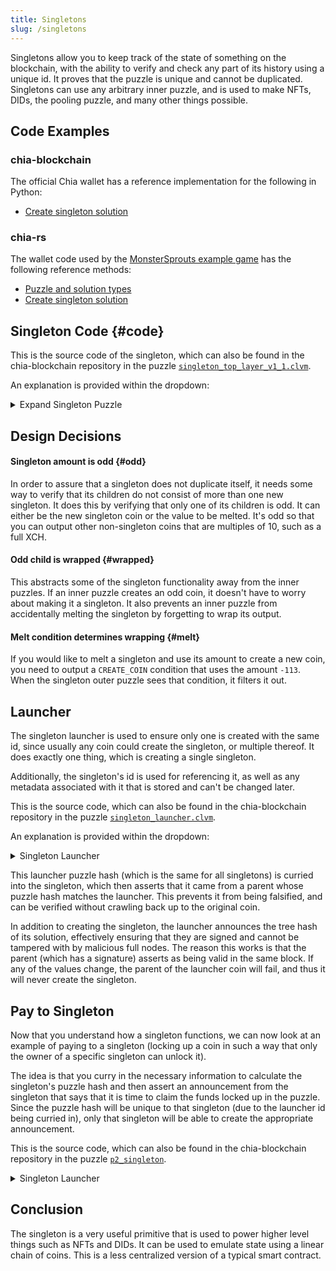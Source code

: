 ```yaml
---
title: Singletons
slug: /singletons
---
```


Singletons allow you to keep track of the state of something on the blockchain, with the ability to verify and check any part of its history using a unique id. It proves that the puzzle is unique and cannot be duplicated. Singletons can use any arbitrary inner puzzle, and is used to make NFTs, DIDs, the pooling puzzle, and many other things possible.

## Code Examples

### chia-blockchain

The official Chia wallet has a reference implementation for the following in Python:

- [Create singleton solution](https://github.com/Chia-Network/chia-blockchain/blob/e07f9196ffd8fcb6d6e7e9dc9079f2bb9bcfe464/chia/wallet/nft_wallet/nft_wallet.py#L777)

### chia-rs

The wallet code used by the [MonsterSprouts example game](https://github.com/Chia-Network/MonsterSprouts) has the following reference methods:

- [Puzzle and solution types](https://github.com/Chia-Network/chia_rs/blob/wallet-dev/chia-primitives/src/primitives/singleton.rs)
- [Create singleton solution](https://github.com/Chia-Network/chia_rs/blob/2334c842f694444da317fa7432f308f159f62d70/chia-wallet/src/wallet.rs#L1130)

## Singleton Code {#code}

This is the source code of the singleton, which can also be found in the chia-blockchain repository in the puzzle [`singleton_top_layer_v1_1.clvm`](https://github.com/Chia-Network/chia-blockchain/blob/8b70466a70388d0fff437d138192ba38faf92be8/chia/wallet/puzzles/singleton_top_layer_v1_1.clvm).

An explanation is provided within the dropdown:

<details>
  <summary>Expand Singleton Puzzle</summary>

```chialisp title="singleton_top_layer_v1_1.clvm"
(mod (SINGLETON_STRUCT INNER_PUZZLE lineage_proof my_amount inner_solution)

;; SINGLETON_STRUCT = (MOD_HASH . (LAUNCHER_ID . LAUNCHER_PUZZLE_HASH))

; SINGLETON_STRUCT, INNER_PUZZLE are curried in by the wallet

; EXAMPLE SOLUTION '(0xfadeddab 0xdeadbeef 1 (0xdeadbeef 200) 50 ((51 0xfadeddab 100) (60 "trash") (51 deadbeef 0)))'


; This puzzle is a wrapper around an inner smart puzzle which guarantees uniqueness.
; It takes its singleton identity from a coin with a launcher puzzle which guarantees that it is unique.

  (include condition_codes.clvm)
  (include curry-and-treehash.clinc)  ; also imports the constant ONE == 1
  (include singleton_truths.clib)
  (include utility_macros.clib)

  (defun-inline mod_hash_for_singleton_struct (SINGLETON_STRUCT) (f SINGLETON_STRUCT))
  (defun-inline launcher_id_for_singleton_struct (SINGLETON_STRUCT) (f (r SINGLETON_STRUCT)))
  (defun-inline launcher_puzzle_hash_for_singleton_struct (SINGLETON_STRUCT) (r (r SINGLETON_STRUCT)))

  ;; return the full puzzlehash for a singleton with the innerpuzzle curried in
  ; puzzle-hash-of-curried-function is imported from curry-and-treehash.clinc
  (defun-inline calculate_full_puzzle_hash (SINGLETON_STRUCT inner_puzzle_hash)
     (puzzle-hash-of-curried-function (mod_hash_for_singleton_struct SINGLETON_STRUCT)
                                      inner_puzzle_hash
                                      (sha256tree SINGLETON_STRUCT)
     )
  )

  (defun-inline morph_condition (condition SINGLETON_STRUCT)
    (c (f condition) (c (calculate_full_puzzle_hash SINGLETON_STRUCT (f (r condition))) (r (r condition))))
  )

  (defun is_odd_create_coin (condition)
    (and (= (f condition) CREATE_COIN) (logand (f (r (r condition))) 1))
  )

  ; Assert exactly one output with odd value exists - ignore it if value is -113

  ;; this function iterates over the output conditions from the inner puzzle & solution
  ;; and both checks that exactly one unique singleton child is created (with odd valued output),
  ;; and wraps the inner puzzle with this same singleton wrapper puzzle
  ;;
  ;; The special case where the output value is -113 means a child singleton is intentionally
  ;; *NOT* being created, thus forever ending this singleton's existence

  (defun check_and_morph_conditions_for_singleton (SINGLETON_STRUCT conditions has_odd_output_been_found)
    (if conditions
        ; check if it's an odd create coin
        (if (is_odd_create_coin (f conditions))
            ; check that we haven't already found one
            (assert (not has_odd_output_been_found)
              ; then
              (if (= (f (r (r (f conditions)))) -113)
                  ; If it's the melt condition we don't bother prepending this condition
                  (check_and_morph_conditions_for_singleton SINGLETON_STRUCT (r conditions) ONE)
                  ; If it isn't the melt condition, we morph it and prepend it
                  (c (morph_condition (f conditions) SINGLETON_STRUCT) (check_and_morph_conditions_for_singleton SINGLETON_STRUCT (r conditions) ONE))
              )
            )
            (c (f conditions) (check_and_morph_conditions_for_singleton SINGLETON_STRUCT (r conditions) has_odd_output_been_found))
        )
        (assert has_odd_output_been_found ())
    )
   )

 ; assert that either the lineage proof is for a parent singleton, or, if it's for the launcher, verify it matched our launcher ID
 ; then return a condition asserting it actually is our parent ID
 (defun verify_lineage_proof (SINGLETON_STRUCT parent_id is_not_launcher)
    (assert (any is_not_launcher (= parent_id (launcher_id_for_singleton_struct SINGLETON_STRUCT)))
      ; then
      (list ASSERT_MY_PARENT_ID parent_id)
    )
 )

  ; main

  ; if our value is not an odd amount then we are invalid
  (assert (logand my_amount ONE)
    ; then
    (c
      (list ASSERT_MY_AMOUNT my_amount)
      (c
        ; Verify the lineage proof by asserting our parent's ID
        (verify_lineage_proof
          SINGLETON_STRUCT
          ; calculate our parent's ID
          (calculate_coin_id
            (parent_info_for_lineage_proof lineage_proof)
            (if (is_not_eve_proof lineage_proof)  ; The PH calculation changes based on the lineage proof
              (calculate_full_puzzle_hash SINGLETON_STRUCT (puzzle_hash_for_lineage_proof lineage_proof))  ; wrap the innerpuz in a singleton
              (launcher_puzzle_hash_for_singleton_struct SINGLETON_STRUCT) ; Use the static launcher puzzle hash
            )
            (if (is_not_eve_proof lineage_proof)  ; The position of "amount" changes based on the type on lineage proof
              (amount_for_lineage_proof lineage_proof)
              (amount_for_eve_proof lineage_proof)
            )
          )
          (is_not_eve_proof lineage_proof)
        )
        ; finally check all of the conditions for a single odd output to wrap
        (check_and_morph_conditions_for_singleton SINGLETON_STRUCT (a INNER_PUZZLE inner_solution) 0)
      )
    )
  )
)
```

Quite a bit isn't it? Let's start with the arguments:

```chialisp
(
  SINGLETON_STRUCT
  INNER_PUZZLE
  lineage_proof
  my_amount
  inner_solution
)
```

`SINGLETON_STRUCT` is a collection of three things:

- The tree hash of this module
- The launcher coin id (this acts as the unique id for the singleton)
- The launcher puzzle hash

The reason they are grouped into a single structure is because they are passed through almost every function. It increases readability and optimization if they are passed through as a single variable until it is time to deconstruct them.

`INNER_PUZZLE` is the inner puzzle to this wrapper puzzle.

`lineage_proof` takes one of two formats:

- `(parent_parent_coin_info parent_inner_puzzle_hash parent_amount)`
- `(parent_parent_coin_info parent_amount)`
  You may wonder, given the similarity, why not just use the first format? We use the separate formats because we use the length of the structure to tip us off to whether or not this is the **eve spend**.
  The eve spend is the first spend of a singleton after its creation.
  We use this lineage proof to verify that our parent was a singleton.
  However, in the first spend, the parent is not a singleton and we actually execute a different path where we verify that our parent was a singleton launcher instead.

`my_amount` is the amount of the coin being spent and will be asserted implicitly through ASSERT_MY_COIN_ID.

`inner_solution` is the solution the to inner puzzle.

Next, let's look at our main entry point:

```chialisp
(if (logand my_amount 1)
  (stager_one SINGLETON_STRUCT lineage_proof (sha256tree INNER_PUZZLE) my_amount INNER_PUZZLE inner_solution)
  (x)
)
```

The control flow here is very simple.
If we're not odd, we raise, if we are, we pass everything through to the next stage (with the additional hash of the inner puzzle).
One small thing to note is that a singleton can actually be even, but it will never be able to be spent.
Either the person will pass in the true amount and the puzzle will raise, or they will pass in a phony amount and the ASSERT_MY_ID will fail. If an attacker were to launch an even singleton or create one as one the even children of the singleton, it would succeed, but be stuck forever.

```chialisp
(defun stager_one (SINGLETON_STRUCT lineage_proof my_innerpuzhash my_amount INNER_PUZZLE inner_solution)
  (stager_two SINGLETON_STRUCT lineage_proof (calculate_full_puzzle_hash SINGLETON_STRUCT my_innerpuzhash) my_innerpuzhash my_amount INNER_PUZZLE inner_solution)
)
```

We now move on to the first of a few "stagers". The purpose of these functions is to calculate values that are used multiple times only once.
In the next stage we use our full puzzle hash three times so it's best to calculate it once and pass it to the next function instead.

```chialisp
(defun stager_two (SINGLETON_STRUCT lineage_proof full_puzhash innerpuzhash my_amount INNER_PUZZLE inner_solution)
  (stager_three
    SINGLETON_STRUCT
    lineage_proof
    (if (is_not_eve_proof lineage_proof)
        (create_my_ID
          SINGLETON_STRUCT
          full_puzhash
          (parent_info_for_lineage_proof lineage_proof)
          (puzzle_hash_for_lineage_proof lineage_proof)
          (amount_for_lineage_proof lineage_proof)
          my_amount
        )
        (if (=
              (launcher_id_for_singleton_struct SINGLETON_STRUCT)
              (sha256 (parent_info_for_eve_proof lineage_proof) (launcher_puzzle_hash_for_singleton_struct SINGLETON_STRUCT) (amount_for_eve_proof lineage_proof))
            )
            (sha256 (launcher_id_for_singleton_struct SINGLETON_STRUCT) full_puzhash my_amount)
            (x)
        )
    )
    full_puzhash
    innerpuzhash
    my_amount
    INNER_PUZZLE
    inner_solution
  )
)
```

This stage looks like a lot, but really all it's doing is calculating the current coin id for the next function to use.
Note before we start looking at it that the lineage proof is frequently being passed to functions that are not part of this file.
These are part of the `singleton_truths.clib` library which we will discuss in the next stage.
For now, just know that it is accessing the correct values from the lineage proof and is a lot cleaner than writing things like `(f (r lineage_proof)) (f (r (r lineage_proof)))` with no indication of what they mean.

The first if statement checks if `lineage_proof` indicates that this is not the eve spend (three proof elements instead of two).
If it is not the eve spend, it calculates our id using the information in the `lineage_proof` to generate our parent id.

If it _is_ the eve spend, there is an extra check which verifies that the launcher id and launcher puzzle hash we have (both inside the `SINGLETON_STRUCT`) are correct. We do so by calculating the launcher id from information in our lineage proof and the launcher puzzle hash.
We then assert that it is equal to the curried in value.
This is an extremely important step because it ensures that every singleton after this singleton can trust the launcher id and puzzle hash since it will be forcefully curried in from this "eve" singleton and every child singleton knows that the eve singleton checked it.

After the eve singleton has verified the launcher info, it can now trust the launcher id as its parent id and create its own id by hashing in the `full_puzhash` from the last stage and `my_amount`.
Let's talk about the final "stager":

```chialisp
(defun stager_three (SINGLETON_STRUCT lineage_proof my_id full_puzhash innerpuzhash my_amount INNER_PUZZLE inner_solution)
  (c (list ASSERT_MY_COIN_ID my_id) (check_and_morph_conditions_for_singleton SINGLETON_STRUCT (a INNER_PUZZLE (c (truth_data_to_truth_struct my_id full_puzhash innerpuzhash my_amount lineage_proof SINGLETON_STRUCT) inner_solution)) 0))
)
```

This stage is where the conditions will end up coming out of.
First, it prepends an `ASSERT_MY_COIN_ID` so that all of the solution values we have been assuming to be true up until this point are implicitly asserted by the network.
We prepend this condition to the output of `check_and_morph_conditions_for_singleton` which will take the output from the inner puzzle and check for singleton specific things (only one odd output, wrap the child singleton, etc.)

Notice that we are prepending something to the solution before we use it to solve the inner puzzle.
We are using a function from `singleton_truths.clib` that takes all of the listed information and combines it into a single structure to pass to the inner puzzle.
This allows the inner puzzle to use information that the singleton has already calculated and verified in its own puzzle at almost no additional cost!

Keep in mind that this means an inner puzzle needs to know that it is going inside a singleton or else all of its solution arguments will be shifted to the right.
An existing inner puzzle can be very easily adapted, however, to fit inside a singleton using a shallow outer layer of: `(a (q . INNER_PUZZLE) (r 1))` which strips off the first value of the solution before solving the inner puzzle.

```chialisp
(defun check_and_morph_conditions_for_singleton (SINGLETON_STRUCT conditions has_odd_output_been_found)
  (if conditions
    (morph_next_condition SINGLETON_STRUCT conditions has_odd_output_been_found (odd_cons_m113 (created_coin_value_or_0 (f conditions))))
    (if has_odd_output_been_found
        0
        (x)  ;; no odd output found
    )
  )
)

(defun morph_next_condition (SINGLETON_STRUCT conditions has_odd_output_been_found (is_output_odd . is_output_m113))
   (assert
      (not (all is_output_odd has_odd_output_been_found))
      (strip_first_condition_if
         is_output_m113
         (c (if is_output_odd
                (morph_condition (f conditions) SINGLETON_STRUCT)
                (f conditions)
            )
            (check_and_morph_conditions_for_singleton SINGLETON_STRUCT (r conditions) (any is_output_odd has_odd_output_been_found))
         )
      )
  )
)
```

This section is a bit unique in that it recurses by handing values back and forth to each other.
Our main entry point is through the first block: `check_and_morph_conditions_for_singleton` which checks first if we still have conditions.
If we don't, we check to see if the `has_odd_output_been_found` flag has been set and raise if it hasn't been.

If we do have remaining conditions, we pass them to the next function along with the results of checking the first condition to see if it is a `CREATE_COIN` whose output is odd or the melt value.

In `morph_next_condition` we first assert that we have not found a second odd output.
If we have, we raise.
If we have not already run into an odd output, we head to a rather confusing section of the control flow.
The outermost function call essentially waits for the final recursive output and strips out the melt condition if it was found.
That recursive output is generated by taking the first condition, wrapping it in a singleton outer puzzle if it's odd, and then passing the rest of the conditions back to `check_and_morph_conditions_for_singleton` with the `has_odd_output_been_found` flag set if relevant.

</details>

## Design Decisions

#### Singleton amount is odd {#odd}

In order to assure that a singleton does not duplicate itself, it needs some way to verify that its children do not consist of more than one new singleton. It does this by verifying that only one of its children is odd. It can either be the new singleton coin or the value to be melted. It's odd so that you can output other non-singleton coins that are multiples of 10, such as a full XCH.

#### Odd child is wrapped {#wrapped}

This abstracts some of the singleton functionality away from the inner puzzles. If an inner puzzle creates an odd coin, it doesn't have to worry about making it a singleton. It also prevents an inner puzzle from accidentally melting the singleton by forgetting to wrap its output.

#### Melt condition determines wrapping {#melt}

If you would like to melt a singleton and use its amount to create a new coin, you need to output a `CREATE_COIN` condition that uses the amount `-113`. When the singleton outer puzzle sees that condition, it filters it out.

## Launcher

The singleton launcher is used to ensure only one is created with the same id, since usually any coin could create the singleton, or multiple thereof. It does exactly one thing, which is creating a single singleton.

Additionally, the singleton's id is used for referencing it, as well as any metadata associated with it that is stored and can't be changed later.

This is the source code, which can also be found in the chia-blockchain repository in the puzzle [`singleton_launcher.clvm`](https://github.com/Chia-Network/chia-blockchain/blob/fad414132e6950e79e805629427af76bf9ddcbc5/chia/wallet/puzzles/singleton_launcher.clvm).

An explanation is provided within the dropdown:

<details>
  <summary>Singleton Launcher</summary>

```chialisp title="singleton_launcher.clvm"
(mod (singleton_full_puzzle_hash amount key_value_list)

(include condition_codes.clvm)

; takes a lisp tree and returns the hash of it
(defun sha256tree1 (TREE)
(if (l TREE)
(sha256 2 (sha256tree1 (f TREE)) (sha256tree1 (r TREE)))
(sha256 1 TREE)
)
)

; main
(list (list CREATE_COIN singleton_full_puzzle_hash amount)
(list CREATE_COIN_ANNOUNCEMENT (sha256tree1 (list singleton_full_puzzle_hash amount key_value_list))))
)

```

Essentially two lines, so not too bad right? One of the first things you may notice is that we don't curry anything in.
We actually cannot curry anything in because we want this puzzle hash to be constant among all singletons.
That way, even if someone isn't familiar with us, they know that if we came from this specific launcher puzzle hash, we can be trusted to be a unique singleton.

For the most part, you simply put in `CREATE_COIN` parameters and the puzzle creates the singleton for you.
The tricky part is the announcement creation.
Since these parameters are not curried in, we somehow need them to be immune from the manipulations of malicious full nodes.
We cannot curry in a pubkey to sign them, or else our puzzle hash is no longer static. Our solution to this conundrum is to create an announcement from this puzzle that its parent asserts in the same block.
Usually, the parent is going to be a standard coin. In the standard coin, we sign the puzzle that makes the conditions.
If we create an `ASSERT_COIN_ANNOUNCEMENT` condition, we implicitly sign that too. That means we can implicitly sign all of the launcher solution values through asserting this announcement.
If any of those values are changed, the coin that creates the launcher will fail and thus the launcher will never be created!

The last thing to note is the seemingly useless `key_value_list` that is passed in as an argument and announced.
The purpose for this is to communicate information to blockchain observers.
Sometimes you want to be able to know information about a puzzle before it is revealed.
The only way we can get this information on chain is from the parent's puzzle reveal so sometimes it is useful to have useless parameters be part of the solution in order to make it easier to follow the puzzle's on chain state.
Remember that you pay cost for every byte though so keep it concise.

</details>

This launcher puzzle hash (which is the same for all singletons) is curried into the singleton, which then asserts that it came from a parent whose puzzle hash matches the launcher. This prevents it from being falsified, and can be verified without crawling back up to the original coin.

In addition to creating the singleton, the launcher announces the tree hash of its solution, effectively ensuring that they are signed and cannot be tampered with by malicious full nodes. The reason this works is that the parent (which has a signature) asserts as being valid in the same block. If any of the values change, the parent of the launcher coin will fail, and thus it will never create the singleton.

## Pay to Singleton

Now that you understand how a singleton functions, we can now look at an example of paying to a singleton (locking up a coin in such a way that only the owner of a specific singleton can unlock it).

The idea is that you curry in the necessary information to calculate the singleton's puzzle hash and then assert an announcement from the singleton that says that it is time to claim the funds locked up in the puzzle. Since the puzzle hash will be unique to that singleton (due to the launcher id being curried in), only that singleton will be able to create the appropriate announcement.

This is the source code, which can also be found in the chia-blockchain repository in the puzzle [`p2_singleton`](https://github.com/Chia-Network/chia-blockchain/blob/fad414132e6950e79e805629427af76bf9ddcbc5/chia/wallet/puzzles/p2_singleton.clvm).

<details>
  <summary>Singleton Launcher</summary>

```chialisp title="p2_singleton.clvm"
(mod (
       SINGLETON_MOD_HASH
       LAUNCHER_ID
       LAUNCHER_PUZZLE_HASH
       singleton_inner_puzzle_hash
       my_id
     )

  ; SINGLETON_MOD_HASH is the mod-hash for the singleton_top_layer puzzle
  ; LAUNCHER_ID is the ID of the singleton we are commited to paying to
  ; LAUNCHER_PUZZLE_HASH is the puzzle hash of the launcher
  ; singleton_inner_puzzle_hash is the innerpuzzlehash for our singleton at the current time
  ; my_id is the coin_id of the coin that this puzzle is locked into

  (include condition_codes.clvm)
  (include curry-and-treehash.clinc)

  ; takes a lisp tree and returns the hash of it
  (defun sha256tree (TREE)
      (if (l TREE)
          (sha256 2 (sha256tree (f TREE)) (sha256tree (r TREE)))
          (sha256 1 TREE)
      )
  )

  ;; return the full puzzlehash for a singleton with the innerpuzzle curried in
  ; puzzle-hash-of-curried-function is imported from curry-and-treehash.clinc
  (defun-inline calculate_full_puzzle_hash (SINGLETON_MOD_HASH LAUNCHER_ID LAUNCHER_PUZZLE_HASH inner_puzzle_hash)
     (puzzle-hash-of-curried-function SINGLETON_MOD_HASH
                                      inner_puzzle_hash
                                      (sha256tree (c SINGLETON_MOD_HASH (c LAUNCHER_ID LAUNCHER_PUZZLE_HASH)))
     )
  )

  (defun-inline claim_rewards (SINGLETON_MOD_HASH LAUNCHER_ID LAUNCHER_PUZZLE_HASH singleton_inner_puzzle_hash my_id)
    (list
        (list ASSERT_PUZZLE_ANNOUNCEMENT (sha256 (calculate_full_puzzle_hash SINGLETON_MOD_HASH LAUNCHER_ID LAUNCHER_PUZZLE_HASH singleton_inner_puzzle_hash) my_id))
        (list CREATE_COIN_ANNOUNCEMENT '$')
        (list ASSERT_MY_COIN_ID my_id))
  )

  ; main
  (claim_rewards SINGLETON_MOD_HASH LAUNCHER_ID LAUNCHER_PUZZLE_HASH singleton_inner_puzzle_hash my_id)
)
```

Most of this puzzle should be self explanatory especially if you've gone through the puzzles above.
Let focus on just the conditions we are creating from the `claim_rewards` function:

```chialisp
(list
    (list ASSERT_PUZZLE_ANNOUNCEMENT (sha256 (calculate_full_puzzle_hash SINGLETON_MOD_HASH LAUNCHER_ID LAUNCHER_PUZZLE_HASH singleton_inner_puzzle_hash) my_id))
    (list CREATE_COIN_ANNOUNCEMENT '$')
    (list ASSERT_MY_COIN_ID my_id)
)
```

We are both asserting an announcement from the singleton and creating one for it.
The assertion is fundamental to the fact that we only want to be claimed by a very specific singleton.
Due to the launcher id being curried into the singleton's puzzle hash, it will be unique to every singleton and can thereby only be claimed by the singleton whose launcher id we specify.
We cannot use the singleton's coin id, because if we curried that in, the singleton could spend and then this puzzle becomes unsolvable!

The announcement that we create is simply for the singleton to assert that we are also being spent.
This is necessary due to the fact that [nodes may try and exclude this spend](https://docs.chia.net/coin-set-security#replay) causing the singleton to spend without claiming these rewards.
Since this coin cannot be signed, we must ensure somehow that if it is excluded, the whole spend bundle fails.
We use `'$'` because it's one byte and somewhat relevant.

The coin id assertion is simply to ensure that we are being told the truth about our id. Otherwise, we could piggy back on another claim by using that coin's id and asserting the announcement that the singleton creates for it.

</details>

## Conclusion

The singleton is a very useful primitive that is used to power higher level things such as NFTs and DIDs. It can be used to emulate state using a linear chain of coins. This is a less centralized version of a typical smart contract.
